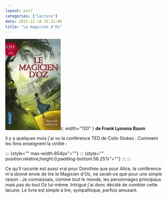 ```yaml
---
layout: post
categories: ["Lecture"]
date: 2017-12-10 15:21:00
title: "Le magicien d'Oz"
---
```


![couverture](/assets/images/couv_lecture/oz.webp){: width="120" } **de Frank Lymana Baum**

Il y a quelques mois j'ai vu la conférence TED de Colin Stokes : Comment
les fims enseignent la virilité :

::: {style="" max-width:854px"=""}
::: {style="" position:relative;height:0;padding-bottom:56.25%"=""}
:::
:::

Ce qu'il raconte est aussi vrai pour Dorothée que pour Alice, la
conférence m'a donné envie de lire le Magicien d'Oz, ne serait-ce que
pour une simple raison : Je connaissais, comme tout le monde, les
personnages principaux mais pas du tout Oz lui-même. Intrigué j'ai donc
décidé de combler cette lacune. Le livre est simple à lire, sympathique,
parfois amusant.


